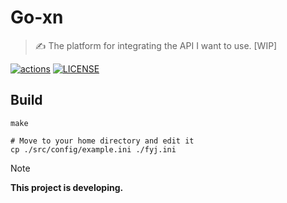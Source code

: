 # Go-xn

> ✍ The platform for integrating the API I want to use. [WIP]

[![actions](https://img.shields.io/github/actions/workflow/status/Pengxn/go-xn/test.yml?logo=github&style=flat-square)](https://github.com/Pengxn/go-xn/actions/workflows/test.yml)
[![LICENSE](https://img.shields.io/github/license/Pengxn/go-xn.svg?style=flat-square&logo=opensourceinitiative)](https://github.com/Pengxn/go-xn/blob/main/LICENSE)

## Build

```shell
make

# Move to your home directory and edit it
cp ./src/config/example.ini ./fyj.ini
```

> [!NOTE]
> **This project is developing.**
